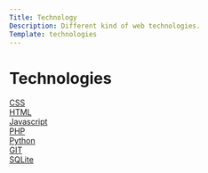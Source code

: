 ```yaml
---
Title: Technology
Description: Different kind of web technologies.
Template: technologies
---
```


Technologies
==========================

<div class="tech-box" class="css">
    <a href = "%base_url%/technology/css">CSS</a>
</div>

<div class="tech-box" class="html">
    <a href = "%base_url%/technology/html">HTML</a>
</div>

<div class="tech-box" class="js">
    <a href = "%base_url%/technology/javascript">Javascript</a>
</div>

<div class="tech-box" class="php">
    <a href = "%base_url%/technology/php">PHP</a>
</div>

<div class="tech-box" class="python">
    <a href = "%base_url%/technology/python">Python</a>
</div>

<div class="tech-box" class="git">
    <a href = "%base_url%/technology/git">GIT</a>
</div>

<div class="tech-box" class="sqlite">
    <a href = "%base_url%/technology/sqlite">SQLite</a>
</div>
